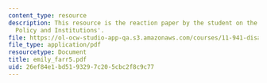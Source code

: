 ```yaml
---
content_type: resource
description: This resource is the reaction paper by the student on the topic 'Disaster
  Policy and Institutions'.
file: https://ol-ocw-studio-app-qa.s3.amazonaws.com/courses/11-941-disaster-vulnerability-and-resilience-spring-2005/26ef84e1bd5193297c205cbc2f8c9c77_emily_farr5.pdf
file_type: application/pdf
resourcetype: Document
title: emily_farr5.pdf
uid: 26ef84e1-bd51-9329-7c20-5cbc2f8c9c77
---
```

